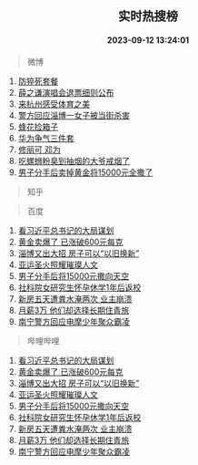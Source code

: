 <div align="center"><h2>实时热搜榜</h2><h4>2023-09-12 13:24:01</h4></div>

> 微博  

1. [防猝死套餐](https://s.weibo.com/weibo?q=%E9%98%B2%E7%8C%9D%E6%AD%BB%E5%A5%97%E9%A4%90&t=31&band_rank=1&Refer=top)<br />
2. [薛之谦演唱会退票细则公布](https://s.weibo.com/weibo?q=%23%E8%96%9B%E4%B9%8B%E8%B0%A6%E6%BC%94%E5%94%B1%E4%BC%9A%E9%80%80%E7%A5%A8%E7%BB%86%E5%88%99%E5%85%AC%E5%B8%83%23&t=31&band_rank=2&Refer=top)<br />
3. [来杭州感受体育之美](https://s.weibo.com/weibo?q=%23%E6%9D%A5%E6%9D%AD%E5%B7%9E%E6%84%9F%E5%8F%97%E4%BD%93%E8%82%B2%E4%B9%8B%E7%BE%8E%23&t=31&band_rank=3&Refer=top)<br />
4. [警方回应淄博一女子被当街杀害](https://s.weibo.com/weibo?q=%23%E8%AD%A6%E6%96%B9%E5%9B%9E%E5%BA%94%E6%B7%84%E5%8D%9A%E4%B8%80%E5%A5%B3%E5%AD%90%E8%A2%AB%E5%BD%93%E8%A1%97%E6%9D%80%E5%AE%B3%23&t=31&band_rank=4&Refer=top)<br />
5. [蜂花捡箱子](https://s.weibo.com/weibo?q=%E8%9C%82%E8%8A%B1%E6%8D%A1%E7%AE%B1%E5%AD%90&t=31&band_rank=5&Refer=top)<br />
6. [华为争气三件套](https://s.weibo.com/weibo?q=%23%E5%8D%8E%E4%B8%BA%E4%BA%89%E6%B0%94%E4%B8%89%E4%BB%B6%E5%A5%97%23&t=31&band_rank=6&Refer=top)<br />
7. [修丽可 邓为](https://s.weibo.com/weibo?q=%E4%BF%AE%E4%B8%BD%E5%8F%AF%20%E9%82%93%E4%B8%BA&t=31&band_rank=7&Refer=top)<br />
8. [吃螺蛳粉臭到抽烟的大爷戒烟了](https://s.weibo.com/weibo?q=%23%E5%90%83%E8%9E%BA%E8%9B%B3%E7%B2%89%E8%87%AD%E5%88%B0%E6%8A%BD%E7%83%9F%E7%9A%84%E5%A4%A7%E7%88%B7%E6%88%92%E7%83%9F%E4%BA%86%23&t=31&band_rank=8&Refer=top)<br />
9. [男子分手后卖掉黄金将15000元全撒了](https://s.weibo.com/weibo?q=%23%E7%94%B7%E5%AD%90%E5%88%86%E6%89%8B%E5%90%8E%E5%8D%96%E6%8E%89%E9%BB%84%E9%87%91%E5%B0%8615000%E5%85%83%E5%85%A8%E6%92%92%E4%BA%86%23&t=31&band_rank=9&Refer=top)<br />

> 知乎  


> 百度  

1. [看习近平总书记的大局谋划](https://www.baidu.com/s?wd=%E7%9C%8B%E4%B9%A0%E8%BF%91%E5%B9%B3%E6%80%BB%E4%B9%A6%E8%AE%B0%E7%9A%84%E5%A4%A7%E5%B1%80%E8%B0%8B%E5%88%92&sa=fyb_news&rsv_dl=fyb_news)<br />
2. [黄金卖爆了 已涨破600元每克](https://www.baidu.com/s?wd=%E9%BB%84%E9%87%91%E5%8D%96%E7%88%86%E4%BA%86+%E5%B7%B2%E6%B6%A8%E7%A0%B4600%E5%85%83%E6%AF%8F%E5%85%8B&sa=fyb_news&rsv_dl=fyb_news)<br />
3. [淄博又出大招 房子可以“以旧换新”](https://www.baidu.com/s?wd=%E6%B7%84%E5%8D%9A%E5%8F%88%E5%87%BA%E5%A4%A7%E6%8B%9B+%E6%88%BF%E5%AD%90%E5%8F%AF%E4%BB%A5%E2%80%9C%E4%BB%A5%E6%97%A7%E6%8D%A2%E6%96%B0%E2%80%9D&sa=fyb_news&rsv_dl=fyb_news)<br />
4. [亚运圣火照耀璀璨人文](https://www.baidu.com/s?wd=%E4%BA%9A%E8%BF%90%E5%9C%A3%E7%81%AB%E7%85%A7%E8%80%80%E7%92%80%E7%92%A8%E4%BA%BA%E6%96%87&sa=fyb_news&rsv_dl=fyb_news)<br />
5. [男子分手后将15000元撒向天空](https://www.baidu.com/s?wd=%E7%94%B7%E5%AD%90%E5%88%86%E6%89%8B%E5%90%8E%E5%B0%8615000%E5%85%83%E6%92%92%E5%90%91%E5%A4%A9%E7%A9%BA&sa=fyb_news&rsv_dl=fyb_news)<br />
6. [社科院女研究生怀孕休学1年后返校](https://www.baidu.com/s?wd=%E7%A4%BE%E7%A7%91%E9%99%A2%E5%A5%B3%E7%A0%94%E7%A9%B6%E7%94%9F%E6%80%80%E5%AD%95%E4%BC%91%E5%AD%A61%E5%B9%B4%E5%90%8E%E8%BF%94%E6%A0%A1&sa=fyb_news&rsv_dl=fyb_news)<br />
7. [新房五天遭粪水淹两次 业主崩溃](https://www.baidu.com/s?wd=%E6%96%B0%E6%88%BF%E4%BA%94%E5%A4%A9%E9%81%AD%E7%B2%AA%E6%B0%B4%E6%B7%B9%E4%B8%A4%E6%AC%A1+%E4%B8%9A%E4%B8%BB%E5%B4%A9%E6%BA%83&sa=fyb_news&rsv_dl=fyb_news)<br />
8. [月薪3万 他们却选择长期住青旅](https://www.baidu.com/s?wd=%E6%9C%88%E8%96%AA3%E4%B8%87+%E4%BB%96%E4%BB%AC%E5%8D%B4%E9%80%89%E6%8B%A9%E9%95%BF%E6%9C%9F%E4%BD%8F%E9%9D%92%E6%97%85&sa=fyb_news&rsv_dl=fyb_news)<br />
9. [南宁警方回应电摩少年聚众霸凌](https://www.baidu.com/s?wd=%E5%8D%97%E5%AE%81%E8%AD%A6%E6%96%B9%E5%9B%9E%E5%BA%94%E7%94%B5%E6%91%A9%E5%B0%91%E5%B9%B4%E8%81%9A%E4%BC%97%E9%9C%B8%E5%87%8C&sa=fyb_news&rsv_dl=fyb_news)<br />

> 哔哩哔哩  

1. [看习近平总书记的大局谋划](https://www.baidu.com/s?wd=%E7%9C%8B%E4%B9%A0%E8%BF%91%E5%B9%B3%E6%80%BB%E4%B9%A6%E8%AE%B0%E7%9A%84%E5%A4%A7%E5%B1%80%E8%B0%8B%E5%88%92&sa=fyb_news&rsv_dl=fyb_news)<br />
2. [黄金卖爆了 已涨破600元每克](https://www.baidu.com/s?wd=%E9%BB%84%E9%87%91%E5%8D%96%E7%88%86%E4%BA%86+%E5%B7%B2%E6%B6%A8%E7%A0%B4600%E5%85%83%E6%AF%8F%E5%85%8B&sa=fyb_news&rsv_dl=fyb_news)<br />
3. [淄博又出大招 房子可以“以旧换新”](https://www.baidu.com/s?wd=%E6%B7%84%E5%8D%9A%E5%8F%88%E5%87%BA%E5%A4%A7%E6%8B%9B+%E6%88%BF%E5%AD%90%E5%8F%AF%E4%BB%A5%E2%80%9C%E4%BB%A5%E6%97%A7%E6%8D%A2%E6%96%B0%E2%80%9D&sa=fyb_news&rsv_dl=fyb_news)<br />
4. [亚运圣火照耀璀璨人文](https://www.baidu.com/s?wd=%E4%BA%9A%E8%BF%90%E5%9C%A3%E7%81%AB%E7%85%A7%E8%80%80%E7%92%80%E7%92%A8%E4%BA%BA%E6%96%87&sa=fyb_news&rsv_dl=fyb_news)<br />
5. [男子分手后将15000元撒向天空](https://www.baidu.com/s?wd=%E7%94%B7%E5%AD%90%E5%88%86%E6%89%8B%E5%90%8E%E5%B0%8615000%E5%85%83%E6%92%92%E5%90%91%E5%A4%A9%E7%A9%BA&sa=fyb_news&rsv_dl=fyb_news)<br />
6. [社科院女研究生怀孕休学1年后返校](https://www.baidu.com/s?wd=%E7%A4%BE%E7%A7%91%E9%99%A2%E5%A5%B3%E7%A0%94%E7%A9%B6%E7%94%9F%E6%80%80%E5%AD%95%E4%BC%91%E5%AD%A61%E5%B9%B4%E5%90%8E%E8%BF%94%E6%A0%A1&sa=fyb_news&rsv_dl=fyb_news)<br />
7. [新房五天遭粪水淹两次 业主崩溃](https://www.baidu.com/s?wd=%E6%96%B0%E6%88%BF%E4%BA%94%E5%A4%A9%E9%81%AD%E7%B2%AA%E6%B0%B4%E6%B7%B9%E4%B8%A4%E6%AC%A1+%E4%B8%9A%E4%B8%BB%E5%B4%A9%E6%BA%83&sa=fyb_news&rsv_dl=fyb_news)<br />
8. [月薪3万 他们却选择长期住青旅](https://www.baidu.com/s?wd=%E6%9C%88%E8%96%AA3%E4%B8%87+%E4%BB%96%E4%BB%AC%E5%8D%B4%E9%80%89%E6%8B%A9%E9%95%BF%E6%9C%9F%E4%BD%8F%E9%9D%92%E6%97%85&sa=fyb_news&rsv_dl=fyb_news)<br />
9. [南宁警方回应电摩少年聚众霸凌](https://www.baidu.com/s?wd=%E5%8D%97%E5%AE%81%E8%AD%A6%E6%96%B9%E5%9B%9E%E5%BA%94%E7%94%B5%E6%91%A9%E5%B0%91%E5%B9%B4%E8%81%9A%E4%BC%97%E9%9C%B8%E5%87%8C&sa=fyb_news&rsv_dl=fyb_news)<br />
